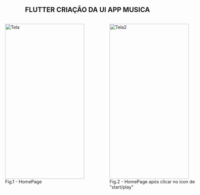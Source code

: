 ## FLUTTER CRIAÇÃO DA UI APP MUSICA


<div style="display:flex; justify-content:center;" >
 <figure>
<img src="https://user-images.githubusercontent.com/81245999/221660673-163c50a2-5ea1-4815-a1a1-ae9ff6b5d9e1.png"  alt="Tela" height="490" width="250">
 <figcaption>Fig.1 - HomePage</figcaption>
 </figure>
 <figure>
 <img src="https://user-images.githubusercontent.com/81245999/221662093-1c1829b4-be79-451c-ac8f-4ffdb8d51cd0.png" alt="Tela2" height="490" width="250" style="margin-right:50px">
 <figcaption>Fig.2 - HomePage após clicar no icon de "start/play" </figcaption>
 </figure>

</div>

